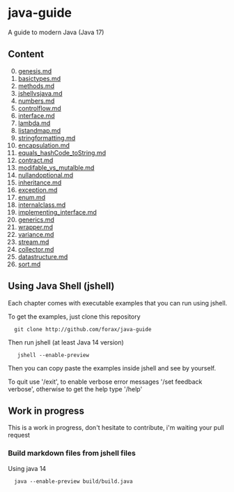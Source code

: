 # java-guide
A guide to modern Java (Java 17)

## Content

0. [genesis.md](guide/chapter00-genesis.md)
1. [basictypes.md](guide/chapter01-basictypes.md)
2. [methods.md](guide/chapter02-methods.md)
3. [jshellvsjava.md](guide/chapter03-jshellvsjava.md)
4. [numbers.md](guide/chapter04-numbers.md)
5. [controlflow.md](guide/chapter05-controlflow.md)
6. [interface.md](guide/chapter07-interface.md)
7. [lambda.md](guide/chapter08-lambda.md)
8. [listandmap.md](guide/chapter09-listandmap.md)
9. [stringformatting.md](guide/chapter10-stringformatting.md)
10. [encapsulation.md](guide/chapter11-encapsulation.md)
11. [equals_hashCode_toString.md](guide/chapter12-equals_hashCode_toString.md)
12. [contract.md](guide/chapter13-contract.md)
13. [modifable_vs_mutalble.md](guide/chapter13-modifable_vs_mutalble.md)
14. [nullandoptional.md](guide/chapter14-nullandoptional.md)
15. [inheritance.md](guide/chapter15-inheritance.md)
16. [exception.md](guide/chapter16-exception.md)
17. [enum.md](guide/chapter17-enum.md)
18. [internalclass.md](guide/chapter18-internalclass.md)
19. [implementing_interface.md](guide/chapter19-implementing_interface.md)
20. [generics.md](guide/chapter20-generics.md)
21. [wrapper.md](guide/chapter21-wrapper.md)
22. [variance.md](guide/chapter22-variance.md)
23. [stream.md](guide/chapter25-stream.md)
24. [collector.md](guide/chapter26-collector.md)
25. [datastructure.md](guide/chapter30-datastructure.md)
26. [sort.md](guide/chapter31-sort.md)


## Using Java Shell (jshell)

Each chapter comes with executable examples that you can run using jshell.

To get the examples, just clone this repository
```
  git clone http://github.com/forax/java-guide
```

Then run jshell (at least Java 14 version)
```
   jshell --enable-preview
```

Then you can copy paste the examples inside jshell and see by yourself.

To quit use '/exit', to enable verbose error messages '/set feedback verbose', otherwise to get the help type '/help'


## Work in progress

This is a work in progress, don't hesitate to contribute, i'm waiting your pull request


### Build markdown files from jshell files

Using java 14
```
  java --enable-preview build/build.java
```
